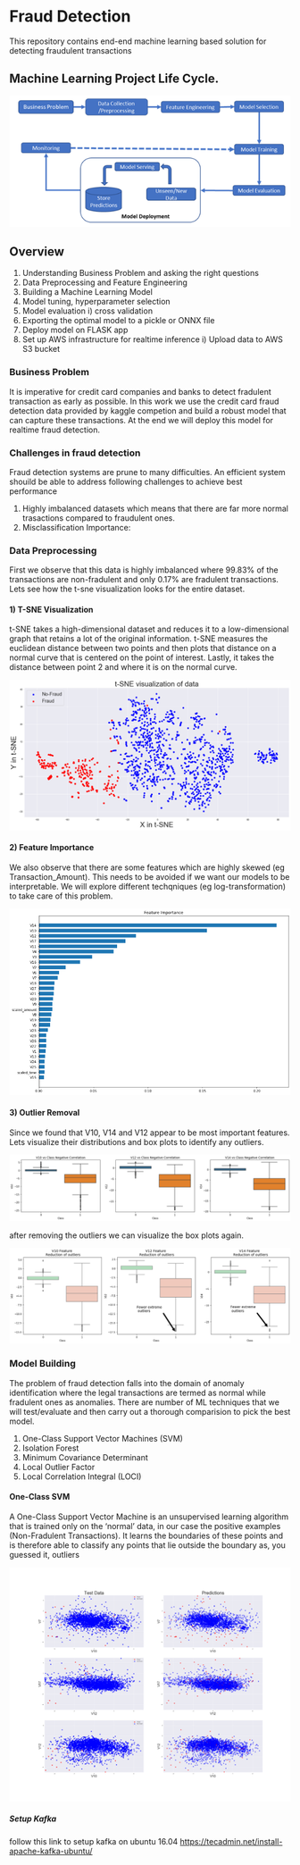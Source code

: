# Fraud Detection
This repository contains end-end machine learning based solution for detecting fraudulent transactions

## Machine Learning Project Life Cycle.

![Model](https://github.com/arsalhuda24/credit_card_fraud_detection/blob/main/machine_learning_project_lifecycle.bmp)

## Overview 
1) Understanding Business Problem and asking the right questions 
2) Data Preprocessing and Feature Engineering 
3) Building a Machine Learning Model
4) Model tuning, hyperparameter selection 
5) Model evaluation
    i) cross validation 
6) Exporting the optimal model to a pickle or ONNX file
7) Deploy model on FLASK app
8) Set up AWS infrastructure for realtime inference 
    i) Upload data to AWS S3 bucket 




### Business Problem

It is imperative for credit card companies and banks to detect fradulent transaction as early as possible. In this work we use the credit card fraud detection data provided by kaggle competion and build a robust model that can capture these transactions. At the end we will deploy this model for realtime fraud detection.  

### Challenges in fraud detection 
Fraud detection systems are prune to many difficulties. An efficient system shouild be able to address following challenges to achieve best performance
1) Highly imbalanced datasets which means that there are far more normal trasactions compared to fraudulent ones.
2) Misclassification Importance: 



### Data Preprocessing
First we observe that this data is highly imbalanced where 99.83% of the transactions are non-fradulent and only 0.17% are fradulent transactions. Lets see how the t-sne visualization looks for the entire dataset. 
#### 1) T-SNE Visualization
t-SNE takes a high-dimensional dataset and reduces it to a low-dimensional graph that retains a lot of the original information. t-SNE measures the euclidean distance between two points and then plots that distance on a normal curve that is centered on the point of interest. Lastly, it takes the distance between point 2 and where it is on the normal curve.

![Model](https://github.com/arsalhuda24/credit_card_fraud_detection/blob/main/t_sne.png)

#### 2) Feature Importance
We also observe that there are some features which are highly skewed (eg Transaction_Amount). This needs to be avoided if we want our models to be interpretable. We will explore different techqniques (eg log-transformation) to take care of this problem. 

![Model](https://github.com/arsalhuda24/credit_card_fraud_detection/blob/main/feature_importance.png)

#### 3) Outlier Removal
Since we found that V10, V14 and V12 appear to be most important features. Lets visualize their distributions and box plots to identify any outliers. 

![Model](https://github.com/arsalhuda24/credit_card_fraud_detection/blob/main/outliers.png)

after removing the outliers we can visualize the box plots again. 

![Model](https://github.com/arsalhuda24/credit_card_fraud_detection/blob/main/outliers_removal.png)


### Model Building
The problem of fraud detection falls into the domain of anomaly identification where the legal transactions are termed as normal while fradulent ones as anomalies. There are number of ML techniques that we will test/evaluate and then carry out a thorough comparision to pick the best model.

1) One-Class Support Vector Machines (SVM) 
2) Isolation Forest 
3) Minimum Covariance Determinant 
4) Local Outlier Factor
5) Local Correlation Integral (LOCI)

#### One-Class SVM
A One-Class Support Vector Machine is an unsupervised learning algorithm that is trained only on the ‘normal’ data, in our case the positive examples (Non-Fradulent Transactions). It learns the boundaries of these points and is therefore able to classify any points that lie outside the boundary as, you guessed it, outliers

![Model](https://github.com/arsalhuda24/credit_card_fraud_detection/blob/main/predictions.png)

##### Setup Kafka
follow this link to setup kafka on ubuntu 16.04 
https://tecadmin.net/install-apache-kafka-ubuntu/
